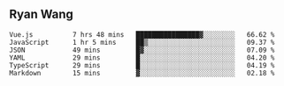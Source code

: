 ## Ryan Wang

<!--START_SECTION:waka-->

```text
Vue.js          7 hrs 48 mins   ████████████████▓░░░░░░░░   66.62 %
JavaScript      1 hr 5 mins     ██▒░░░░░░░░░░░░░░░░░░░░░░   09.37 %
JSON            49 mins         █▓░░░░░░░░░░░░░░░░░░░░░░░   07.09 %
YAML            29 mins         █░░░░░░░░░░░░░░░░░░░░░░░░   04.20 %
TypeScript      29 mins         █░░░░░░░░░░░░░░░░░░░░░░░░   04.19 %
Markdown        15 mins         ▓░░░░░░░░░░░░░░░░░░░░░░░░   02.18 %
```

<!--END_SECTION:waka-->
